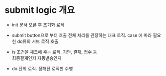 # submit logic 개요

- init
  문서 오픈 후 초기화 로직

- submit
  button으로 부터 호출
  전체 처리를 관장하는 대표 로직.
  case 에 따라 필요한 do류의 서브 로직 호출

- is
  조건을 체크해 주는 로직.
  기안, 결재, 접수 등  
  최종결재인지
  자동발송인지

- do
  단위 로직.
  정해진 로직만 수행
  